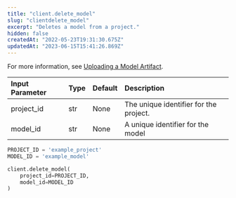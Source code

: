 ```yaml
---
title: "client.delete_model"
slug: "clientdelete_model"
excerpt: "Deletes a model from a project."
hidden: false
createdAt: "2022-05-23T19:31:30.675Z"
updatedAt: "2023-06-15T15:41:26.869Z"
---
```

For more information, see [Uploading a Model Artifact](doc:uploading-model-artifacts).

| Input Parameter | Type | Default | Description                            |
| :-------------- | :--- | :------ | :------------------------------------- |
| project_id      | str  | None    | The unique identifier for the project. |
| model_id        | str  | None    | A unique identifier for the model      |

```python Usage
PROJECT_ID = 'example_project'
MODEL_ID = 'example_model'

client.delete_model(
    project_id=PROJECT_ID,
    model_id=MODEL_ID
)
```